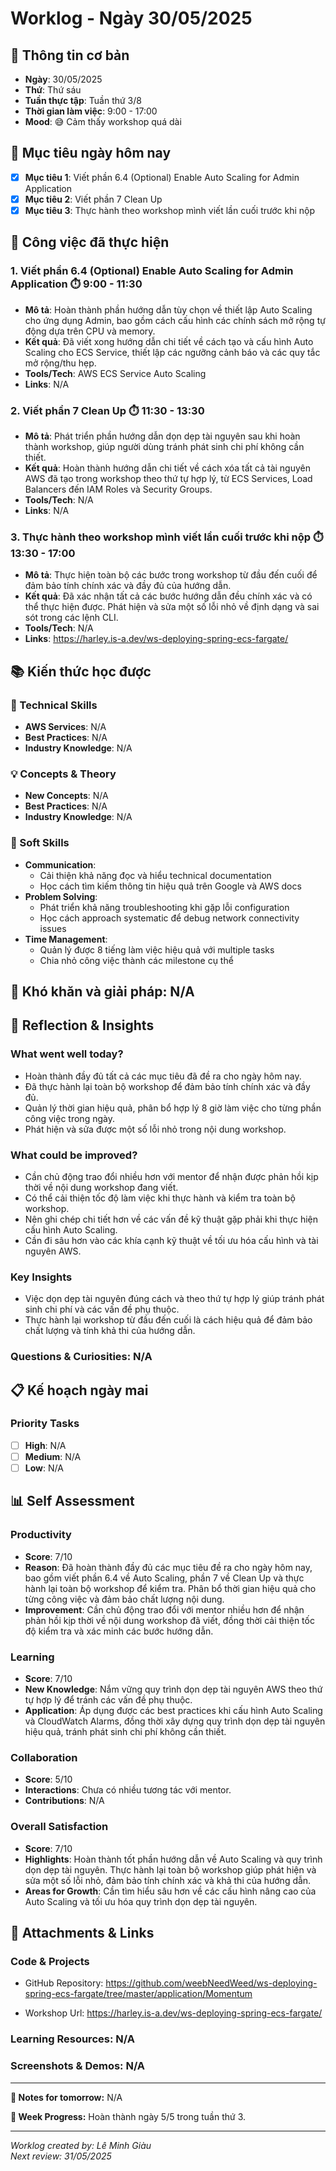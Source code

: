 # Worklog - Ngày 30/05/2025

## 📅 Thông tin cơ bản
- **Ngày**: 30/05/2025
- **Thứ**: Thứ sáu
- **Tuần thực tập**: Tuần thứ 3/8
- **Thời gian làm việc**: 9:00 - 17:00
- **Mood**: 😅 Cảm thấy workshop quá dài

## 🎯 Mục tiêu ngày hôm nay
- [x] **Mục tiêu 1**: Viết phần 6.4 (Optional) Enable Auto Scaling for Admin Application
- [x] **Mục tiêu 2**: Viết phần 7 Clean Up
- [x] **Mục tiêu 3**: Thực hành theo workshop mình viết lần cuối trước khi nộp

## 💼 Công việc đã thực hiện

### 1. Viết phần 6.4 (Optional) Enable Auto Scaling for Admin Application ⏱️ 9:00 - 11:30
- **Mô tả**: Hoàn thành phần hướng dẫn tùy chọn về thiết lập Auto Scaling cho ứng dụng Admin, bao gồm cách cấu hình các chính sách mở rộng tự động dựa trên CPU và memory.
- **Kết quả**: Đã viết xong hướng dẫn chi tiết về cách tạo và cấu hình Auto Scaling cho ECS Service, thiết lập các ngưỡng cảnh báo và các quy tắc mở rộng/thu hẹp.
- **Tools/Tech**: AWS ECS Service Auto Scaling
- **Links**: N/A

### 2. Viết phần 7 Clean Up ⏱️ 11:30 - 13:30
- **Mô tả**: Phát triển phần hướng dẫn dọn dẹp tài nguyên sau khi hoàn thành workshop, giúp người dùng tránh phát sinh chi phí không cần thiết.
- **Kết quả**: Hoàn thành hướng dẫn chi tiết về cách xóa tất cả tài nguyên AWS đã tạo trong workshop theo thứ tự hợp lý, từ ECS Services, Load Balancers đến IAM Roles và Security Groups.
- **Tools/Tech**: N/A
- **Links**: N/A

### 3. Thực hành theo workshop mình viết lần cuối trước khi nộp ⏱️ 13:30 - 17:00
- **Mô tả**: Thực hiện toàn bộ các bước trong workshop từ đầu đến cuối để đảm bảo tính chính xác và đầy đủ của hướng dẫn.
- **Kết quả**: Đã xác nhận tất cả các bước hướng dẫn đều chính xác và có thể thực hiện được. Phát hiện và sửa một số lỗi nhỏ về định dạng và sai sót trong các lệnh CLI.
- **Tools/Tech**: N/A
- **Links**: https://harley.is-a.dev/ws-deploying-spring-ecs-fargate/

## 📚 Kiến thức học được

### 🔧 Technical Skills

- **AWS Services**: N/A
- **Best Practices**: N/A
- **Industry Knowledge**: N/A

### 💡 Concepts & Theory
- **New Concepts**: N/A
- **Best Practices**: N/A
- **Industry Knowledge**: N/A

### 🤝 Soft Skills
- **Communication**: 
	- Cải thiện khả năng đọc và hiểu technical documentation
	- Học cách tìm kiếm thông tin hiệu quả trên Google và AWS docs
- **Problem Solving**: 
	- Phát triển khả năng troubleshooting khi gặp lỗi configuration
	- Học cách approach systematic để debug network connectivity issues
- **Time Management**: 
	- Quản lý được 8 tiếng làm việc hiệu quả với multiple tasks
	- Chia nhỏ công việc thành các milestone cụ thể

## 🚧 Khó khăn và giải pháp: N/A

## 💭 Reflection & Insights

### What went well today?
- Hoàn thành đầy đủ tất cả các mục tiêu đã đề ra cho ngày hôm nay.
- Đã thực hành lại toàn bộ workshop để đảm bảo tính chính xác và đầy đủ.
- Quản lý thời gian hiệu quả, phân bổ hợp lý 8 giờ làm việc cho từng phần công việc trong ngày.
- Phát hiện và sửa được một số lỗi nhỏ trong nội dung workshop.

### What could be improved?
- Cần chủ động trao đổi nhiều hơn với mentor để nhận được phản hồi kịp thời về nội dung workshop đang viết.
- Có thể cải thiện tốc độ làm việc khi thực hành và kiểm tra toàn bộ workshop.
- Nên ghi chép chi tiết hơn về các vấn đề kỹ thuật gặp phải khi thực hiện cấu hình Auto Scaling.
- Cần đi sâu hơn vào các khía cạnh kỹ thuật về tối ưu hóa cấu hình và tài nguyên AWS.

### Key Insights
- Việc dọn dẹp tài nguyên đúng cách và theo thứ tự hợp lý giúp tránh phát sinh chi phí và các vấn đề phụ thuộc.
- Thực hành lại workshop từ đầu đến cuối là cách hiệu quả để đảm bảo chất lượng và tính khả thi của hướng dẫn.

### Questions & Curiosities: N/A

## 📋 Kế hoạch ngày mai

### Priority Tasks
- [ ] **High**: N/A
- [ ] **Medium**: N/A
- [ ] **Low**: N/A

## 📊 Self Assessment

### Productivity
- **Score**: 7/10
- **Reason**: Đã hoàn thành đầy đủ các mục tiêu đề ra cho ngày hôm nay, bao gồm viết phần 6.4 về Auto Scaling, phần 7 về Clean Up và thực hành lại toàn bộ workshop để kiểm tra. Phân bổ thời gian hiệu quả cho từng công việc và đảm bảo chất lượng nội dung.
- **Improvement**: Cần chủ động trao đổi với mentor nhiều hơn để nhận phản hồi kịp thời về nội dung workshop đã viết, đồng thời cải thiện tốc độ kiểm tra và xác minh các bước hướng dẫn.

### Learning
- **Score**: 7/10
- **New Knowledge**: Nắm vững quy trình dọn dẹp tài nguyên AWS theo thứ tự hợp lý để tránh các vấn đề phụ thuộc.
- **Application**: Áp dụng được các best practices khi cấu hình Auto Scaling và CloudWatch Alarms, đồng thời xây dựng quy trình dọn dẹp tài nguyên hiệu quả, tránh phát sinh chi phí không cần thiết.

### Collaboration
- **Score**: 5/10
- **Interactions**: Chưa có nhiều tương tác với mentor.
- **Contributions**: N/A

### Overall Satisfaction
- **Score**: 7/10
- **Highlights**: Hoàn thành tốt phần hướng dẫn về Auto Scaling và quy trình dọn dẹp tài nguyên. Thực hành lại toàn bộ workshop giúp phát hiện và sửa một số lỗi nhỏ, đảm bảo tính chính xác và khả thi của hướng dẫn.
- **Areas for Growth**: Cần tìm hiểu sâu hơn về các cấu hình nâng cao của Auto Scaling và tối ưu hóa quy trình dọn dẹp tài nguyên. 

## 📎 Attachments & Links

### Code & Projects
- GitHub Repository: https://github.com/weebNeedWeed/ws-deploying-spring-ecs-fargate/tree/master/application/Momentum

- Workshop Url: https://harley.is-a.dev/ws-deploying-spring-ecs-fargate/

### Learning Resources: N/A

### Screenshots & Demos: N/A

---

**📝 Notes for tomorrow:** N/A

**🎯 Week Progress:** Hoàn thành ngày 5/5 trong tuần thứ 3.

---
*Worklog created by: Lê Minh Giàu*  
*Next review: 31/05/2025*
